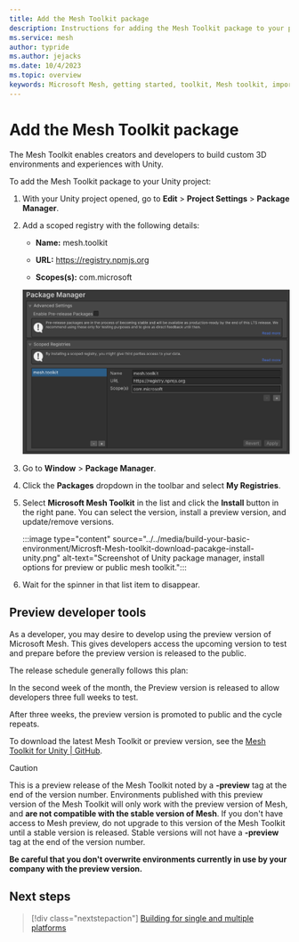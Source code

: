 ```yaml
---
title: Add the Mesh Toolkit package
description: Instructions for adding the Mesh Toolkit package to your project.
ms.service: mesh
author: typride
ms.author: jejacks
ms.date: 10/4/2023
ms.topic: overview
keywords: Microsoft Mesh, getting started, toolkit, Mesh toolkit, import, registry, scoped registry, packages
---
```


# Add the Mesh Toolkit package

The Mesh Toolkit enables creators and developers to build custom 3D environments and experiences with Unity.

To add the Mesh Toolkit package to your Unity project:

1. With your Unity project opened, go to **Edit** > **Project Settings** > **Package Manager**.

1. Add a scoped registry with the following details:

   - **Name:** mesh.toolkit

   - **URL:** https://registry.npmjs.org

   - **Scopes(s):** com.microsoft

   ![Scope Registry Configuration](../../media/build-your-basic-environment/configure-scoped-registry.png)

1. Go to **Window** > **Package Manager**.

1. Click the **Packages** dropdown in the toolbar and select **My Registries**.

1. Select **Microsoft Mesh Toolkit** in the list and click the **Install**  button in the right pane. You can select the version, install a preview version, and update/remove versions.

    :::image type="content" source="../../media/build-your-basic-environment/Microsft-Mesh-toolkit-download-pacakge-install-unity.png" alt-text="Screenshot of Unity package manager, install options for preview or public mesh toolkit.":::

1. Wait for the spinner in that list item to disappear.

## Preview developer tools

As a developer, you may desire to develop using the preview version of Microsoft Mesh. This gives developers access the upcoming version to test and prepare before the preview version is released to the public.

The release schedule generally follows this plan:

In the second week of the month, the Preview version is released to allow developers three full weeks to test.

After three weeks, the preview version is promoted to public and the cycle repeats.

To download the latest Mesh Toolkit or preview version, see the
[Mesh Toolkit for Unity | GitHub](https://github.com/microsoft/Mesh-Toolkit-Unity/releases).

>[!Caution]
>This is a preview release of the Mesh Toolkit noted by a **-preview** tag at the end of the version number.  Environments published with this preview version of the Mesh Toolkit will only work with the preview version of Mesh, and **are not compatible with the stable version of Mesh**. If you don't have access to Mesh preview, do not upgrade to this version of the Mesh Toolkit until a stable version is released.  Stable versions will not have a **-preview** tag at the end of the version number.  
> 
> **Be careful that you don't overwrite environments currently in use by your company with the preview version.**

## Next steps

> [!div class="nextstepaction"]
> [Building for single and multiple platforms](build-for-single-and-multiple-platforms.md)
